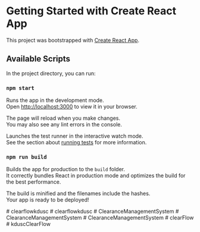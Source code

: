 # Getting Started with Create React App

This project was bootstrapped with [Create React App](https://github.com/facebook/create-react-app).

## Available Scripts

In the project directory, you can run:

### `npm start`

Runs the app in the development mode.\
Open [http://localhost:3000](http://localhost:3000) to view it in your browser.

The page will reload when you make changes.\
You may also see any lint errors in the console.

Launches the test runner in the interactive watch mode.\
See the section about [running tests](https://facebook.github.io/create-react-app/docs/running-tests) for more information.

### `npm run build`

Builds the app for production to the `build` folder.\
It correctly bundles React in production mode and optimizes the build for the best performance.

The build is minified and the filenames include the hashes.\
Your app is ready to be deployed!



#   c l e a r f l o w k d u s c  
 #   c l e a r f l o w k d u s c  
 #   C l e a r a n c e M a n a g e m e n t S y s t e m  
 #   C l e a r a n c e M a n a g e m e n t S y s t e m  
 #   C l e a r a n c e M a n a g e m e n t S y s t e m  
 #   c l e a r F l o w  
 #   k d u s c C l e a r F l o w  
 